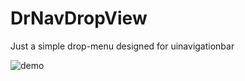 # DrNavDropView
Just a simple drop-menu designed for uinavigationbar

![demo](https://cloud.githubusercontent.com/assets/8768646/14641069/0feac3d2-0677-11e6-9276-15e7d2c325eb.gif)
